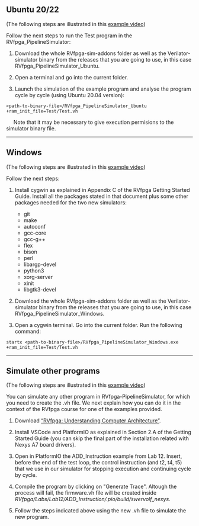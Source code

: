 ## **Ubuntu 20/22**

(The following steps are illustrated in this [example video](https://drive.google.com/file/d/1fX9cWZdV_GF7UTNUp-tYYD5TfJakeJai/view?usp=sharing))

Follow the next steps to run the Test program in the RVfpga_PipelineSimulator:

1. Download the whole RVfpga-sim-addons folder as well as the Verilator-simulator binary from the releases that you are going to use, in this case RVfpga_PipelineSimulator_Ubuntu.

2. Open a terminal and go into the current folder.

3. Launch the simulation of the example program and analyse the program cycle by cycle (using Ubuntu 20.04 version):
```
<path-to-binary-file>/RVfpga_PipelineSimulator_Ubuntu +ram_init_file=Test/Test.vh
```
&nbsp;&nbsp;&nbsp;&nbsp;&nbsp;Note that it may be necessary to give execution permisions to the simulator binary file.

___


## **Windows**

(The following steps are illustrated in this [example video](https://drive.google.com/file/d/1yGHDSitvdZiQzkdsvL0qKYCGUTGjoR33/view?usp=sharing))

Follow the next steps:

1. Install cygwin as explained in Appendix C of the RVfpga Getting Started Guide. Install all the packages stated in that document plus some other packages needed for the two new simulators:

    * git
    * make 
    * autoconf
    * gcc-core 
    * gcc-g++ 
    * flex
    * bison
    * perl
    * libargp-devel
    * python3
    * xorg-server
    * xinit
    * libgtk3-devel

2. Download the whole RVfpga-sim-addons folder as well as the Verilator-simulator binary from the releases that you are going to use, in this case RVfpga_PipelineSimulator_Windows.

3. Open a cygwin terminal. Go into the current folder. Run the following command:

```
startx <path-to-binary-file>/RVfpga_PipelineSimulator_Windows.exe +ram_init_file=Test/Test.vh
```

___


## **Simulate other programs**

(The following steps are illustrated in this [example video](https://drive.google.com/file/d/1beJl3NIKAPqtg3ozgQWo37VdkAPXRUQc/view?usp=sharing))

You can simulate any other program in RVfpga-PipelineSimulator, for which you need to create the .vh file. We next explain how you can do it in the context of the RVfpga course for one of the examples provided.

1. Download [“RVfpga: Understanding Computer Architecture”](https://university.imgtec.com/rvfpga-download-page-en/).

2. Install VSCode and PlatformIO as explained in Section 2.A of the Getting Started Guide (you can skip the final part of the installation related with Nexys A7 board drivers).

3. Open in PlatformIO the ADD_Instruction example from Lab 12. Insert, before the end of the test loop, the control instruction (and t2, t4, t5) that we use in our simulator for stopping execution and continuing cycle by cycle.

4. Compile the program by clicking on "Generate Trace". Altough the process will fail, the firmware.vh file will be created inside *RVfpga/Labs/Lab12/ADD_Instruction/.pio/build/swervolf_nexys*.

5. Follow the steps indicated above using the new .vh file to simulate the new program.
